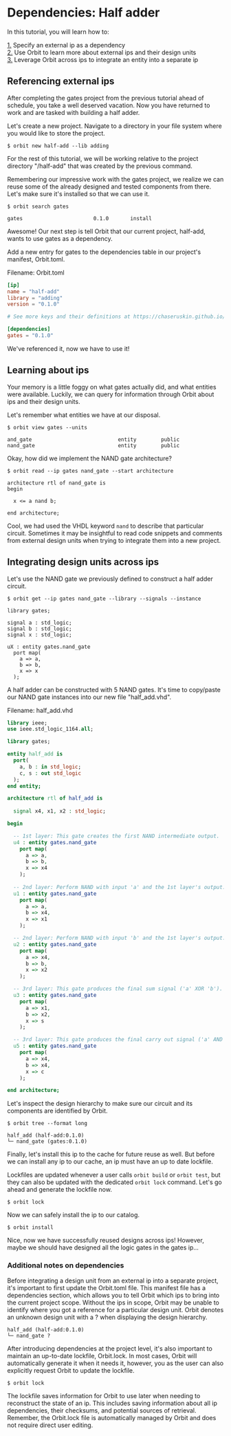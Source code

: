 # Dependencies: Half adder

In this tutorial, you will learn how to:

[1.](#referencing-external-ips) Specify an external ip as a dependency  
[2.](#learning-about-ips) Use Orbit to learn more about external ips and their design units  
[3.](#integrating-design-units-across-ips) Leverage Orbit across ips to integrate an entity into a separate ip  

## Referencing external ips

After completing the gates project from the previous tutorial ahead of schedule, you take a well deserved vacation. Now you have returned to work and are tasked with building a half adder.

Let's create a new project. Navigate to a directory in your file system where you would like to store the project.
```
$ orbit new half-add --lib adding
```
For the rest of this tutorial, we will be working relative to the project directory "/half-add" that was created by the previous command.

Remembering our impressive work with the gates project, we realize we can reuse some of the already designed and tested components from there. Let's make sure it's installed so that we can use it.
```
$ orbit search gates
```
```
gates                       0.1.0       install
```
Awesome! Our next step is tell Orbit that our current project, half-add, wants to use gates as a dependency.

Add a new entry for gates to the dependencies table in our project's manifest, Orbit.toml.

Filename: Orbit.toml
``` toml
[ip]
name = "half-add"
library = "adding"
version = "0.1.0"

# See more keys and their definitions at https://chaseruskin.github.io/orbit/reference/manifest.html

[dependencies]
gates = "0.1.0"
```

We've referenced it, now we have to use it!

## Learning about ips

Your memory is a little foggy on what gates actually did, and what entities were available. Luckily, we can query for information through Orbit about ips and their design units.

Let's remember what entities we have at our disposal.

```
$ orbit view gates --units
```
``` 
and_gate                            entity        public 
nand_gate                           entity        public 
```

Okay, how did we implement the NAND gate architecture?
```
$ orbit read --ip gates nand_gate --start architecture
```
```
architecture rtl of nand_gate is
begin

  x <= a nand b;

end architecture;
```
Cool, we had used the VHDL keyword `nand` to describe that particular circuit. Sometimes it may be insightful to read code snippets and comments from external design units when trying to integrate them into a new project.

## Integrating design units across ips

Let's use the NAND gate we previously defined to construct a half adder circuit.
```
$ orbit get --ip gates nand_gate --library --signals --instance
```
```
library gates;

signal a : std_logic;
signal b : std_logic;
signal x : std_logic;

uX : entity gates.nand_gate
  port map(
    a => a,
    b => b,
    x => x
  );
```

A half adder can be constructed with 5 NAND gates. It's time to copy/paste our NAND gate instances into our new file "half_add.vhd".

Filename: half_add.vhd
``` vhdl
library ieee;
use ieee.std_logic_1164.all;

library gates;

entity half_add is
  port(
    a, b : in std_logic;
    c, s : out std_logic
  );
end entity;

architecture rtl of half_add is
  
  signal x4, x1, x2 : std_logic;

begin

  -- 1st layer: This gate creates the first NAND intermediate output.
  u4 : entity gates.nand_gate
    port map(
      a => a,
      b => b,
      x => x4
    );
  
  -- 2nd layer: Perform NAND with input 'a' and the 1st layer's output.
  u1 : entity gates.nand_gate
    port map(
      a => a,
      b => x4,
      x => x1
    );

  -- 2nd layer: Perform NAND with input 'b' and the 1st layer's output.
  u2 : entity gates.nand_gate
    port map(
      a => x4,
      b => b,
      x => x2
    );

  -- 3rd layer: This gate produces the final sum signal ('a' XOR 'b').
  u3 : entity gates.nand_gate
    port map(
      a => x1,
      b => x2,
      x => s
    );

  -- 3rd layer: This gate produces the final carry out signal ('a' AND 'b').
  u5 : entity gates.nand_gate
    port map(
      a => x4,
      b => x4,
      x => c
    );

end architecture;
```

Let's inspect the design hierarchy to make sure our circuit and its components are identified by Orbit.
```
$ orbit tree --format long
```
```
half_add (half-add:0.1.0)
└─ nand_gate (gates:0.1.0)
```

Finally, let's install this ip to the cache for future reuse as well. But before we can install any ip to our cache, an ip must have an up to date lockfile.

Lockfiles are updated whenever a user calls `orbit build` or `orbit test`, but they can also be updated with the dedicated `orbit lock` command. Let's go ahead and generate the lockfile now.
```
$ orbit lock
```

Now we can safely install the ip to our catalog.
```
$ orbit install
```

Nice, now we have successfully reused designs across ips! However, maybe we should have designed all the logic gates in the gates ip...

### Additional notes on dependencies

Before integrating a design unit from an external ip into a separate project, it's important to first update the Orbit.toml file. This manifest file has a dependencies section, which allows you to tell Orbit which ips to bring into the current project scope. Without the ips in scope, Orbit may be unable to identify where you got a reference for a particular design unit. Orbit denotes an unknown design unit with a ? when displaying the design hierarchy.
```
half_add (half-add:0.1.0)
└─ nand_gate ?
```

After introducing dependencies at the project level, it's also important to maintain an up-to-date lockfile, Orbit.lock. In most cases, Orbit will automatically generate it when it needs it, however, you as the user can also explicitly request Orbit to update the lockfile.
```
$ orbit lock
```

The lockfile saves information for Orbit to use later when needing to reconstruct the state of an ip. This includes saving information about all ip dependencies, their checksums, and potential sources of retrieval. Remember, the Orbit.lock file is automatically managed by Orbit and does not require direct user editing.